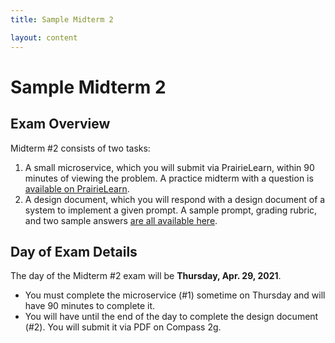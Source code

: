 ```yaml
---
title: Sample Midterm 2

layout: content
---
```


# Sample Midterm 2

## Exam Overview

Midterm #2 consists of two tasks:

1. A small microservice, which you will submit via PrairieLearn, within 90 minutes of viewing the problem.  A practice midterm with a question is [available on PrairieLearn](https://prairielearn.engr.illinois.edu/).
2. A design document, which you will respond with a design document of a system to implement a given prompt.  A sample prompt, grading rubric, and two sample answers [are all available here](https://courses.grainger.illinois.edu/CS240/sp2021/pages/sample-design-question.html).


## Day of Exam Details

The day of the Midterm #2 exam will be **Thursday, Apr. 29, 2021**.

- You must complete the microservice (#1) sometime on Thursday and will have 90 minutes to complete it.
- You will have until the end of the day to complete the design document (#2).  You will submit it via PDF on Compass 2g.